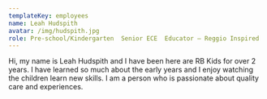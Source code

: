 ```yaml
---
templateKey: employees
name: Leah Hudspith
avatar: /img/hudspith.jpg
role: Pre-school/Kindergarten  Senior ECE  Educator – Reggio Inspired
---
```

Hi, my name is Leah Hudspith and I have been here are RB Kids for over 2 years. I have learned so much about the early years and I enjoy watching the children learn new skills. I am a person who is passionate about quality care and experiences.
